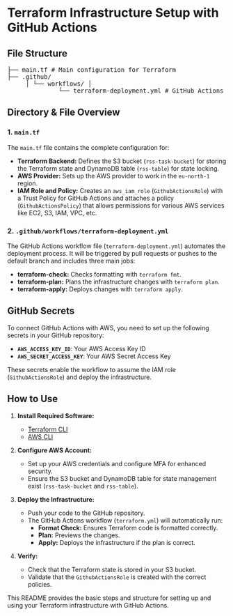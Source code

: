 # Terraform Infrastructure Setup with GitHub Actions

## File Structure

<pre>
├── main.tf # Main configuration for Terraform
├── .github/
     │ └── workflows/ │ 
              └── terraform-deployment.yml # GitHub Actions workflow for Terraform
</pre>


## Directory & File Overview

### 1. `main.tf`
The `main.tf` file contains the complete configuration for:
- **Terraform Backend:** Defines the S3 bucket (`rss-task-bucket`) for storing the Terraform state and DynamoDB table (`rss-table`) for state locking.
- **AWS Provider:** Sets up the AWS provider to work in the `eu-north-1` region.
- **IAM Role and Policy:** Creates an `aws_iam_role` (`GithubActionsRole`) with a Trust Policy for GitHub Actions and attaches a policy (`GithubActionsPolicy`) that allows permissions for various AWS services like EC2, S3, IAM, VPC, etc.

### 2. `.github/workflows/terraform-deployment.yml`
The GitHub Actions workflow file (`terraform-deployment.yml`) automates the deployment process. It will be triggered by pull requests or pushes to the default branch and includes three main jobs:
- **terraform-check:** Checks formatting with `terraform fmt`.
- **terraform-plan:** Plans the infrastructure changes with `terraform plan`.
- **terraform-apply:** Deploys changes with `terraform apply`.

## GitHub Secrets

To connect GitHub Actions with AWS, you need to set up the following secrets in your GitHub repository:

- **`AWS_ACCESS_KEY_ID`**: Your AWS Access Key ID
- **`AWS_SECRET_ACCESS_KEY`**: Your AWS Secret Access Key

These secrets enable the workflow to assume the IAM role (`GithubActionsRole`) and deploy the infrastructure.

## How to Use

1. **Install Required Software:**
   - [Terraform CLI](https://developer.hashicorp.com/terraform/tutorials/aws-get-started/install-cli)
   - [AWS CLI](https://docs.aws.amazon.com/cli/latest/userguide/install-cliv2.html)

2. **Configure AWS Account:**
   - Set up your AWS credentials and configure MFA for enhanced security.
   - Ensure the S3 bucket and DynamoDB table for state management exist (`rss-task-bucket` and `rss-table`).

3. **Deploy the Infrastructure:**
   - Push your code to the GitHub repository.
   - The GitHub Actions workflow (`terraform.yml`) will automatically run:
     - **Format Check:** Ensures Terraform code is formatted correctly.
     - **Plan:** Previews the changes.
     - **Apply:** Deploys the infrastructure if the plan is correct.

4. **Verify:**
   - Check that the Terraform state is stored in your S3 bucket.
   - Validate that the `GithubActionsRole` is created with the correct policies.

This README provides the basic steps and structure for setting up and using your Terraform infrastructure with GitHub Actions.
